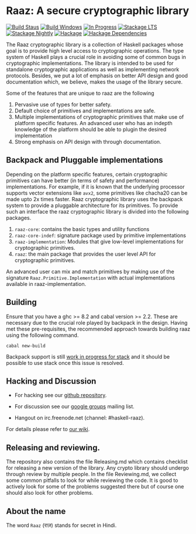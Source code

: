 Raaz: A secure cryptographic library
====================================

[![Build Staus][travis-status]][travis-raaz]
[![Build Windows][appveyor-status]][appveyor-raaz]
[![In Progress][waffle-inprogress]][waffle-raaz]
[![Stackage LTS][stackage-lts-raaz-badge]][stackage-lts-raaz]
[![Stackage Nightly][stackage-nightly-raaz-badge]][stackage-nightly-raaz]
[![Hackage][hackage-badge]][hackage]
[![Hackage Dependencies][hackage-deps-badge]][hackage-deps]

The Raaz cryptographic library is a collection of Haskell packages
whose goal is to provide high level access to cryptographic
operations. The type system of Haskell plays a crucial role in
avoiding some of common bugs in cryptographic implementations. The
library is intended to be used for standalone cryptographic
applications as well as implementing network protocols.  Besides, we
put a lot of emphasis on better API design and good documentation
which, we believe, makes the usage of the library secure.

Some of the features that are unique to raaz are the following

1. Pervasive use of types for better safety.
2. Default choice of primitives and implementations are safe.
3. Multiple implementations of cryptographic primitives that make use
   of platform specific features. An advanced user who has an indepth
   knowledge of the platform should be able to plugin the desired
   implementation
4. Strong emphasis on API design with through documentation.


Backpack and Pluggable implementations
--------------------------------------

Depending on the platform specific features, certain cryptographic
primitives can have better (in terms of safety and performance)
implementations. For example, if it is known that the underlying
processor supports vector extensions like `avx2`, some primitives like
chacha20 can be made upto 2x times faster. Raaz cryptographic library
uses the backpack system to provide a pluggable architecture for its
primitives. To provide such an interface the raaz cryptographic library
is divided into the following packages.

1. `raaz-core`: contains the basic types and utility functions
2. `raaz-core-indef`: signature package used by primitive implementations
3. `raaz-implementation`: Modules that give low-level implementations
   for cryptographic primitives.
4. `raaz`: the main package that provides the user level API for
   cryptographic primitives.

An advanced user can mix and match primitives by making use of the
signature `Raaz.Primitive.Implementation` with actual implementations
available in raaz-implementation.

Building
--------

Ensure that you have a ghc >= 8.2 and cabal version >= 2.2. These are
necessary due to the crucial role played by backpack in the design.
Having met these pre-requisites, the recommended approach towards
building raaz using the following command.

    cabal new-build

Backpack support is still [work in progress for stack][stack-backpack]
and it should be possible to use stack once this issue is resolved.


Hacking and Discussion
----------------------

* For hacking see our [github repository][repo].

* For discussion see our [google groups][emailgroups] mailing list.

* Hangout on irc.freenode.net (channel: #haskell-raaz).

For details please refer to [our wiki][wiki].

## Releasing and reviewing.

The repository also contains the file Releasing.md which contains
checklist for releasing a new version of the library. Any crypto
library should undergo through review by multiple people. In the file
Reviewing.md, we collect some common pitfalls to look for while
reviewing the code. It is good to actively look for some of the
problems suggested there but of course one should also look for other
problems.

About the name
--------------

The word `Raaz` (&#x0930;&#x093E;&#x095B;) stands for secret in Hindi.


[wiki]: <https://github.com/raaz-crypto/raaz/wiki> "Raaz Wiki"
[repo]: <https://github.com/raaz-crypto/raaz> "Raaz on github"

[emailgroups]: <https://groups.google.com/forum/#!forum/hraaz> "Raaz on Google groups"
[waffle-raaz]:   <https://waffle.io/raaz-crypto/raaz>
[waffle-inprogress]: <https://badge.waffle.io/raaz-crypto/raaz.svg?label=waffle%3Ain%20progress&title=In%20Progress>
[travis-status]: <https://secure.travis-ci.org/raaz-crypto/raaz.png> "Build status"
[travis-raaz]: <https://travis-ci.org/raaz-crypto/raaz>
[stackage-lts-raaz]: <https://www.stackage.org/lts/package/raaz>
[stackage-nightly-raaz]: <https://www.stackage.org/nightly/package/raaz>

[stackage-lts-raaz-badge]: <https://www.stackage.org/package/raaz/badge/lts>
[stackage-nightly-raaz-badge]: <https://www.stackage.org/package/raaz/badge/nightly>

[hackage]:       <https://hackage.haskell.org/package/raaz>
[hackage-badge]: <https://img.shields.io/hackage/v/raaz.svg>
[hackage-deps-badge]: <https://img.shields.io/hackage-deps/v/raaz.svg>
[hackage-deps]: <https://packdeps.haskellers.com/feed?needle=raaz>
[appveyor-status]: <https://ci.appveyor.com/api/projects/status/github/raaz-crypto/raaz?branch=master&svg=true>
[appveyor-raaz]: <https://ci.appveyor.com/project/raaz-crypto/raaz>
[stack-backpack]: <https://github.com/commercialhaskell/stack/issues/2540>
